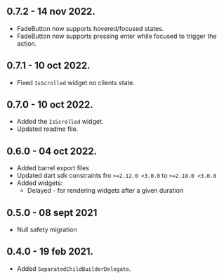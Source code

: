 ## **0.7.2** - 14 nov 2022.
* FadeButton now supports hovered/focused states.
* FadeButton now supports pressing enter while focused to trigger the action.
## **0.7.1** - 10 oct 2022.
* Fixed `IsScrolled` widget no clients state.
## **0.7.0** - 10 oct 2022.
* Added the `IsScrolled` widget.
* Updated readme file.
## **0.6.0** - 04 oct 2022.
* Added barrel export files
* Updated dart sdk constraints fro `>=2.12.0 <3.0.0` to `>=2.18.0 <3.0.0`
* Added widgets:
  * Delayed - for rendering widgets after a given duration
## **0.5.0** - 08 sept 2021
* Null safety migration
## **0.4.0** - 19 feb 2021.
* Added `SeparatedChildBuilderDelegate`.